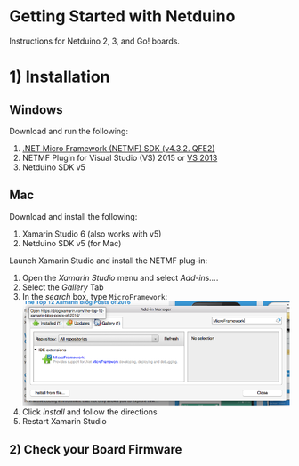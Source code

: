 # Getting Started with Netduino
Instructions for Netduino 2, 3, and Go! boards.

# 1) Installation

## Windows
Download and run the following:

1) [.NET Micro Framework (NETMF) SDK (v4.3.2. QFE2)](http://static.netduino.com/downloads/netmfsdk/v4.3.2-QFE2/MicroFrameworkSDK.MSI)
2) NETMF Plugin for Visual Studio (VS) 2015 or [VS 2013](http://static.netduino.com/downloads/netmfsdk/v4.3.2-QFE2/netmfvs2013.vsix)
3) Netduino SDK v5

## Mac

Download and install the following:

1) Xamarin Studio 6 (also works with v5)
2) Netduino SDK v5 (for Mac)

Launch Xamarin Studio and install the NETMF plug-in:

1) Open the *Xamarin Studio* menu and select *Add-ins...*.
2) Select the *Gallery* Tab
3) In the *search* box, type `MicroFramework`:
![MicroFramework Search Dialog](XS_AddIns_MicroFramework_Search.png)
4) Click *install* and follow the directions
5) Restart Xamarin Studio

## 2) Check your Board Firmware


